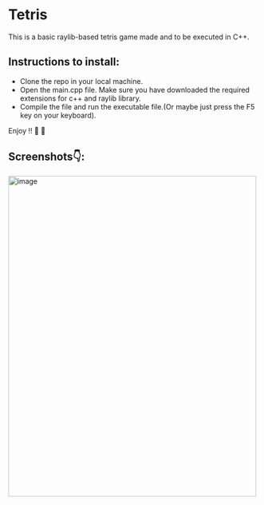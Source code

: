 <h1> Tetris </h1>

<p> This is a basic raylib-based tetris game made and to be executed in C++.</p>

<h2>Instructions to install: </h2>
<ul>
  <li>Clone the repo in your local machine.</li>
  <li>Open the main.cpp file. Make sure you have downloaded the required extensions for c++ and raylib library.</li>
  <li>Compile the file and run the executable file.(Or maybe just press the F5 key on your keyboard). </li>
</ul>
<p>Enjoy !! 🙂 🙂</p>

<h2>Screenshots👇: </h2>
<img width="497" height="642" alt="image" src="https://github.com/user-attachments/assets/32014b67-b2dc-45d8-9b1d-c387d40787c9" />
